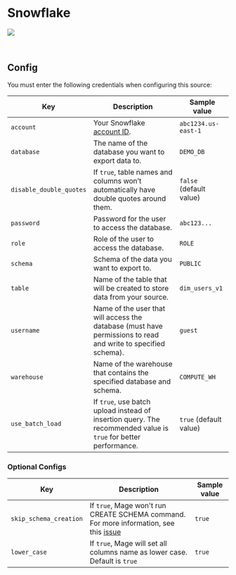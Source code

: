# Snowflake

![](https://user-images.githubusercontent.com/78053898/198754338-a8aeb12e-6e23-45e5-b130-7a1979a2b31d.png)

<br />

## Config

You must enter the following credentials when configuring this source:

| Key | Description | Sample value
| --- | --- | --- |
| `account` | Your Snowflake [account ID](https://docs.snowflake.com/en/user-guide/admin-account-identifier.html). | `abc1234.us-east-1` |
| `database` | The name of the database you want to export data to. | `DEMO_DB` |
| `disable_double_quotes` | If `true`, table names and columns won’t automatically have double quotes around them. | `false` (default value) |
| `password` | Password for the user to access the database. | `abc123...` |
| `role` | Role of the user to access the database. | `ROLE` |
| `schema` | Schema of the data you want to export to. | `PUBLIC` |
| `table` | Name of the table that will be created to store data from your source. | `dim_users_v1` |
| `username` | Name of the user that will access the database (must have permissions to read and write to specified schema). | `guest` |
| `warehouse` | Name of the warehouse that contains the specified database and schema. | `COMPUTE_WH` |
| `use_batch_load` | If `true`, use batch upload instead of insertion query. The recommended value is `true` for better performance. | `true` (default value) |

### Optional Configs

| Key | Description | Sample value
| --- | --- | --- |
| `skip_schema_creation` | If `true`, Mage won't run CREATE SCHEMA command. For more information, see this [issue](https://github.com/mage-ai/mage-ai/issues/3416) | `true`
| `lower_case` | If `true`, Mage will set all columns name as lower case. Default is `true` | `true` |
<br />
